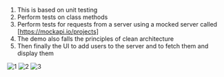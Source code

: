 1. This is based on unit testing
2. Perform tests on class methods
3. Perform tests for requests from a server using a mocked server called [https://mockapi.io/projects]
4. The demo also falls the principles of clean architecture
5. Then finally the UI to add users to the server and to fetch them and display them



![1](https://github.com/kerrywanga/tdd/assets/61024251/749878b7-72e0-41d4-9df9-dee5c2dea57a)
![2](https://github.com/kerrywanga/tdd/assets/61024251/ab318bec-4da8-427b-84d0-25ba9d3499f1)
![3](https://github.com/kerrywanga/tdd/assets/61024251/7ef93e70-352f-4bb2-8d7d-c66e7544784b)




